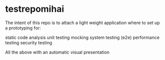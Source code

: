 # testrepomihai

The intent of this repo is to attach a light weight application where to set up a prototyping for:

static code analysis
unit testing
mocking
system testing (e2e)
performance testing
security testing

All the above with an automatic visual presentation
